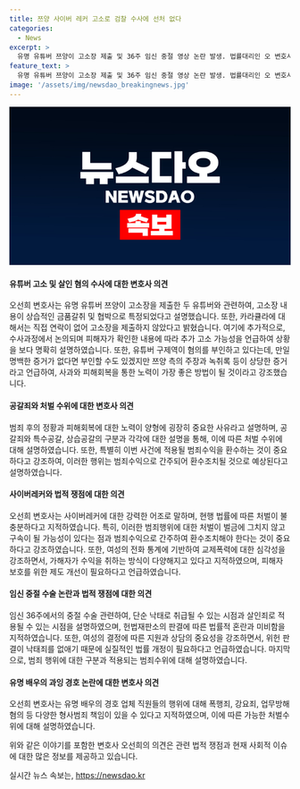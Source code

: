 ```yaml
---
title: 쯔양 사이버 레커 고소로 검찰 수사에 선처 없다
categories:
  - News
excerpt: >
  유명 유튜버 쯔양이 고소장 제출 및 36주 임신 중절 영상 논란 발생. 법률대리인 오 변호사와 이에 대한 사회적 이슈와 법적 쟁점에 대해 논의. 고소 제출 대상 및 추가 고소 가능성, 고소자의 증언 중요성 강조. 구제역 씨의 고소 접수, 사과와 피해회복 중요성 강조. 공갈 혐의로 수사 기대, 범죄수익 환수 중요성 강조. 교제폭력이 사회적 문제로 떠오르며 피해자 보호 한계 지적. 구글과의 법적 지원 가능성에 대한 이야기도 나와, 낙태죄 관련 법적 빈틈에 대한 우려도 제기됨. 변우석 경호 업체 논란과 관련된 형사적 책임 가능성에 대한 논의도 진행.
feature_text: >
  유명 유튜버 쯔양이 고소장 제출 및 36주 임신 중절 영상 논란 발생. 법률대리인 오 변호사와 이에 대한 사회적 이슈와 법적 쟁점에 대해 논의. 고소 제출 대상 및 추가 고소 가능성, 고소자의 증언 중요성 강조. 구제역 씨의 고소 접수, 사과와 피해회복 중요성 강조. 공갈 혐의로 수사 기대, 범죄수익 환수 중요성 강조. 교제폭력이 사회적 문제로 떠오르며 피해자 보호 한계 지적. 구글과의 법적 지원 가능성에 대한 이야기도 나와, 낙태죄 관련 법적 빈틈에 대한 우려도 제기됨. 변우석 경호 업체 논란과 관련된 형사적 책임 가능성에 대한 논의도 진행.
image: '/assets/img/newsdao_breakingnews.jpg'
---
```


<p><img src="/assets/img/newsdao_breakingnews.jpg" alt="bookingtag 속보" /></p>

<h4>유튜버 고소 및 살인 혐의 수사에 대한 변호사 의견</h4>

<p>오선희 변호사는 유명 유튜버 쯔양이 고소장을 제출한 두 유튜버와 관련하여, 고소장 내용이 상습적인 금품갈취 및 협박으로 특정되었다고 설명했습니다. 또한, 카라큘라에 대해서는 직접 연락이 없어 고소장을 제출하지 않았다고 밝혔습니다. 여기에 추가적으로, 수사과정에서 논의되며 피해자가 확인한 내용에 따라 추가 고소 가능성을 언급하여 상황을 보다 명확히 설명하였습니다. 또한, 유튜버 구제역이 혐의를 부인하고 있다는데, 만일 명백한 증거가 없다면 부인할 수도 있겠지만 쯔양 측의 주장과 녹취록 등이 상당한 증거라고 언급하여, 사과와 피해회복을 통한 노력이 가장 좋은 방법이 될 것이라고 강조했습니다.</p>

<h4>공갈죄와 처벌 수위에 대한 변호사 의견</h4>

<p>범죄 후의 정황과 피해회복에 대한 노력이 양형에 굉장히 중요한 사유라고 설명하며, 공갈죄와 특수공갈, 상습공갈의 구분과 각각에 대한 설명을 통해, 이에 따른 처벌 수위에 대해 설명하였습니다. 또한, 특별히 이번 사건에 적용될 범죄수익을 환수하는 것이 중요하다고 강조하여, 이러한 행위는 범죄수익으로 간주되어 환수조치될 것으로 예상된다고 설명하였습니다.</p>

<h4>사이버레커와 법적 쟁점에 대한 의견</h4>

<p>오선희 변호사는 사이버레커에 대한 강력한 어조로 말하며, 현행 법률에 따른 처벌이 불충분하다고 지적하였습니다. 특히, 이러한 범죄행위에 대한 처벌이 벌금에 그치지 않고 구속이 될 가능성이 있다는 점과 범죄수익으로 간주하여 환수조치해야 한다는 것이 중요하다고 강조하였습니다. 또한, 여성의 전화 통계에 기반하여 교제폭력에 대한 심각성을 강조하면서, 가해자가 수익을 취하는 방식이 다양해지고 있다고 지적하였으며, 피해자 보호를 위한 제도 개선이 필요하다고 언급하였습니다.</p>

<h4>임신 중절 수술 논란과 법적 쟁점에 대한 의견</h4>

<p>임신 36주에서의 중절 수술 관련하여, 단순 낙태로 취급될 수 있는 시점과 살인죄로 적용될 수 있는 시점을 설명하였으며, 헌법재판소의 판결에 따른 법률적 혼란과 미비함을 지적하였습니다. 또한, 여성의 결정에 따른 지원과 상담의 중요성을 강조하면서, 위헌 판결이 낙태죄를 없애기 때문에 실질적인 법률 개정이 필요하다고 언급하였습니다. 마지막으로, 범죄 행위에 대한 구분과 적용되는 범죄수위에 대해 설명하였습니다.</p>

<h4>유명 배우의 과잉 경호 논란에 대한 변호사 의견</h4>

<p>오선희 변호사는 유명 배우의 경호 업체 직원들의 행위에 대해 폭행죄, 강요죄, 업무방해혐의 등 다양한 형사범죄 책임이 있을 수 있다고 지적하였으며, 이에 따른 가능한 처벌수위에 대해 설명하였습니다.</p>

<p>위와 같은 이야기를 포함한 변호사 오선희의 의견은 관련 법적 쟁점과 현재 사회적 이슈에 대한 많은 정보를 제공하고 있습니다.</p>
실시간 뉴스 속보는, <a href="https://newsdao.kr" rel="dofollow">https://newsdao.kr</a>


